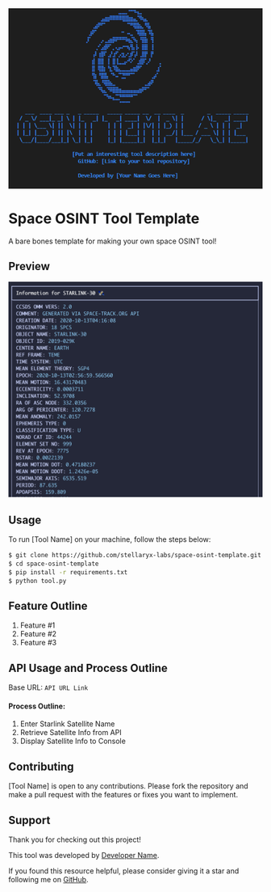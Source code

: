 <img alt="Banner Image" width="700" src="https://github.com/stellaryx-labs/space-osint-template/blob/main/assets/images/banner.png">

# Space OSINT Tool Template

A bare bones template for making your own space OSINT tool!

## Preview

<img alt="Preview Image" width="700" src="https://github.com/stellaryx-labs/space-osint-template/blob/main/assets/images/preview.png">

## Usage
To run [Tool Name] on your machine, follow the steps below:

```bash
$ git clone https://github.com/stellaryx-labs/space-osint-template.git
$ cd space-osint-template
$ pip install -r requirements.txt
$ python tool.py
```

## Feature Outline
1. Feature #1
2. Feature #2
3. Feature #3

## API Usage and Process Outline
Base URL: `API URL Link`

#### Process Outline:
1. Enter Starlink Satellite Name 
2. Retrieve Satellite Info from API
3. Display Satellite Info to Console

## Contributing
 [Tool Name] is open to any contributions. Please fork the repository and make a pull request with the features or fixes you want to implement.

## Support

Thank you for checking out this project!

This tool was developed by [Developer Name](https://google.com).

If you found this resource helpful, please consider giving it a star and following me on [GitHub](https://github.com/ANG13T).